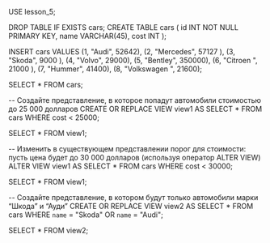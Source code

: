 USE lesson_5;

DROP TABLE IF EXISTS cars;
CREATE TABLE cars
(
	id INT NOT NULL PRIMARY KEY,
    name VARCHAR(45),
    cost INT
);

INSERT cars
VALUES
	(1, "Audi", 52642),
    (2, "Mercedes", 57127 ),
    (3, "Skoda", 9000 ),
    (4, "Volvo", 29000),
	(5, "Bentley", 350000),
    (6, "Citroen ", 21000 ), 
    (7, "Hummer", 41400), 
    (8, "Volkswagen ", 21600);
    
SELECT *
FROM cars;

-- Создайте представление, в которое попадут автомобили стоимостью до 25 000 долларов
CREATE OR REPLACE VIEW view1 AS
SELECT * 
FROM cars
WHERE cost < 25000;

SELECT * FROM view1;

-- Изменить в существующем представлении порог для стоимости: пусть цена будет до 30 000 долларов (используя оператор ALTER VIEW)
ALTER VIEW view1 AS
SELECT * 
FROM cars
WHERE cost < 30000;

SELECT * FROM view1;

-- Создайте представление, в котором будут только автомобили марки “Шкода” и “Ауди”
CREATE OR REPLACE VIEW view2 AS
SELECT * 
FROM cars
WHERE `name` = "Skoda" OR `name` = "Audi";

SELECT * FROM view2;











